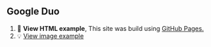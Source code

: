 ## Google Duo
1. :link: **View HTML example**, This site was build using [GitHub Pages.](https://garyavendanio.github.io/google-duo/)
2. :bulb: [View image example](https://raw.githubusercontent.com/garyavendanio/google-duo/master/assets/images/template.jpg)
